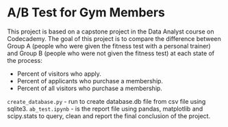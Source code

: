 # A/B Test for Gym Members

This project is based on a capstone project in the Data Analyst course on Codecademy. The goal of this project is to compare the difference between Group A (people who were given the fitness test with a personal trainer) and Group B (people who were not given the fitness test) at each state of the process:

* Percent of visitors who apply.
* Percent of applicants who purchase a membership.
* Percent of all visitors who purchase a membership.

`create_database.py` - run to create database.db file from csv file using sqlite3.
`ab_test.ipynb` - is the report file using pandas, matplotlib and scipy.stats to query, clean and report the final conclusion of the project.
